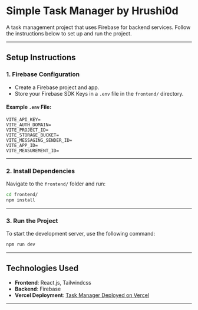 # **Simple Task Manager by Hrushi0d**

A task management project that uses Firebase for backend services. Follow the instructions below to set up and run the project.

---

## **Setup Instructions**

### **1. Firebase Configuration**
- Create a Firebase project and app.
- Store your Firebase SDK Keys in a `.env` file in the `frontend/` directory.

#### Example `.env` File:
```env
VITE_API_KEY=
VITE_AUTH_DOMAIN=
VITE_PROJECT_ID=
VITE_STORAGE_BUCKET=
VITE_MESSAGING_SENDER_ID=
VITE_APP_ID=
VITE_MEASUREMENT_ID=
```

---

### **2. Install Dependencies**
Navigate to the `frontend/` folder and run:

```bash
cd frontend/
npm install
```

---

### **3. Run the Project**
To start the development server, use the following command:

```bash
npm run dev
```

---

## **Technologies Used**
- **Frontend**: React.js, Tailwindcss
- **Backend**: Firebase
- **Vercel Deployment**: [Task Manager Deployed on Vercel](https://task-manager-auth.vercel.app/)
---